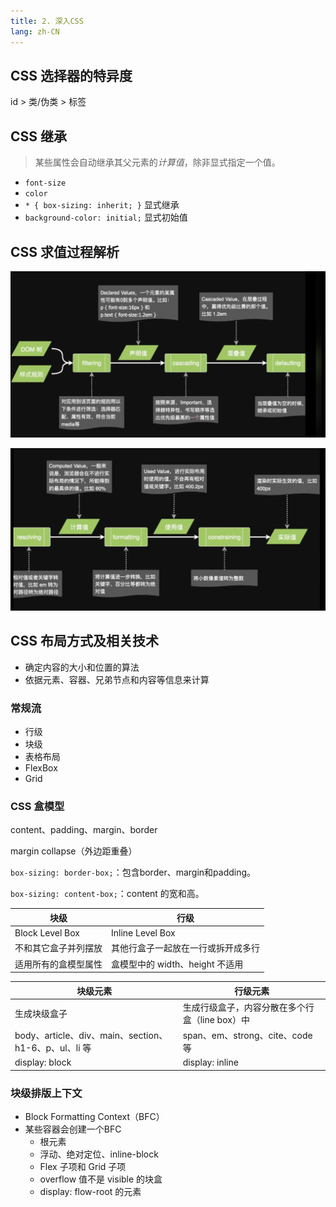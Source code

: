 ```yaml
---
title: 2. 深入CSS
lang: zh-CN
---
```


## CSS 选择器的特异度

id > 类/伪类 > 标签

## CSS 继承

> 某些属性会自动继承其父元素的*计算值*，除非显式指定一个值。

- `font-size`
- `color`
- `* { box-sizing: inherit; }` 显式继承
- `background-color: initial;` 显式初始值

## CSS 求值过程解析

![css](./css_computed.png)

![css](./css_computed1.png)

## CSS 布局方式及相关技术

- 确定内容的大小和位置的算法
- 依据元素、容器、兄弟节点和内容等信息来计算

### 常规流

- 行级
- 块级
- 表格布局
- FlexBox
- Grid


### CSS 盒模型

content、padding、margin、border

margin collapse（外边距重叠）

`box-sizing: border-box;`：包含border、margin和padding。

`box-sizing: content-box;`：content 的宽和高。

块级|行级
---|---
Block Level Box | Inline Level Box
不和其它盒子并列摆放 | 其他行盒子一起放在一行或拆开成多行
适用所有的盒模型属性 | 盒模型中的 width、height 不适用

块级元素|行级元素
---|---
生成块级盒子|生成行级盒子，内容分散在多个行盒（line box）中
body、article、div、main、section、h1-6、p、ul、li 等 | span、em、strong、cite、code等
display: block|display: inline

### 块级排版上下文

- Block Formatting Context（BFC）
- 某些容器会创建一个BFC
    - 根元素
    - 浮动、绝对定位、inline-block
    - Flex 子项和 Grid 子项
    - overflow 值不是 visible 的块盒
    - display: flow-root 的元素

